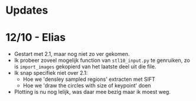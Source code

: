 # Updates

# 12/10 - Elias
- Gestart met 2.1, maar nog niet zo ver gekomen.
- Ik probeer zoveel mogelijk function van `stl10_input.py` te genruiken, zo is `import_images` gekopierd van het laatste deel uit die file.
- Ik snap specifiek niet over 2.1:
  - Hoe we 'densley sampled regions' extracten met SIFT
  - Hoe we 'draw the circles with size of keypoint' doen
- Plotting is nu nog lelijk, was daar mee bezig maar ik moest weg.
